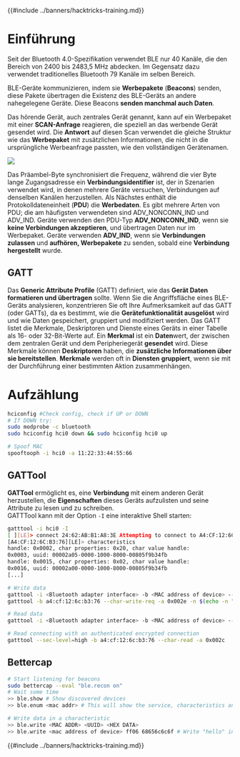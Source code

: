 {{#include ../banners/hacktricks-training.md}}

# Einführung

Seit der Bluetooth 4.0-Spezifikation verwendet BLE nur 40 Kanäle, die den Bereich von 2400 bis 2483,5 MHz abdecken. Im Gegensatz dazu verwendet traditionelles Bluetooth 79 Kanäle im selben Bereich.

BLE-Geräte kommunizieren, indem sie **Werbepakete** (**Beacons**) senden, diese Pakete übertragen die Existenz des BLE-Geräts an andere nahegelegene Geräte. Diese Beacons **senden manchmal auch Daten**.

Das hörende Gerät, auch zentrales Gerät genannt, kann auf ein Werbepaket mit einer **SCAN-Anfrage** reagieren, die speziell an das werbende Gerät gesendet wird. Die **Antwort** auf diesen Scan verwendet die gleiche Struktur wie das **Werbepaket** mit zusätzlichen Informationen, die nicht in die ursprüngliche Werbeanfrage passten, wie den vollständigen Gerätenamen.

![](<../images/image (201) (2) (1) (1).png>)

Das Präambel-Byte synchronisiert die Frequenz, während die vier Byte lange Zugangsadresse ein **Verbindungsidentifier** ist, der in Szenarien verwendet wird, in denen mehrere Geräte versuchen, Verbindungen auf denselben Kanälen herzustellen. Als Nächstes enthält die Protokolldateneinheit (**PDU**) die **Werbedaten**. Es gibt mehrere Arten von PDU; die am häufigsten verwendeten sind ADV_NONCONN_IND und ADV_IND. Geräte verwenden den PDU-Typ **ADV_NONCONN_IND**, wenn sie **keine Verbindungen akzeptieren**, und übertragen Daten nur im Werbepaket. Geräte verwenden **ADV_IND**, wenn sie **Verbindungen zulassen** und **aufhören, Werbepakete** zu senden, sobald eine **Verbindung** **hergestellt** wurde.

## GATT

Das **Generic Attribute Profile** (GATT) definiert, wie das **Gerät Daten formatieren und übertragen** sollte. Wenn Sie die Angriffsfläche eines BLE-Geräts analysieren, konzentrieren Sie oft Ihre Aufmerksamkeit auf das GATT (oder GATTs), da es bestimmt, wie die **Gerätefunktionalität ausgelöst** wird und wie Daten gespeichert, gruppiert und modifiziert werden. Das GATT listet die Merkmale, Deskriptoren und Dienste eines Geräts in einer Tabelle als 16- oder 32-Bit-Werte auf. Ein **Merkmal** ist ein **Daten**wert, der zwischen dem zentralen Gerät und dem Peripheriegerät **gesendet** wird. Diese Merkmale können **Deskriptoren** haben, die **zusätzliche Informationen über sie bereitstellen**. **Merkmale** werden oft in **Diensten** **gruppiert**, wenn sie mit der Durchführung einer bestimmten Aktion zusammenhängen.

# Aufzählung
```bash
hciconfig #Check config, check if UP or DOWN
# If DOWN try:
sudo modprobe -c bluetooth
sudo hciconfig hci0 down && sudo hciconfig hci0 up

# Spoof MAC
spooftooph -i hci0 -a 11:22:33:44:55:66
```
## GATTool

**GATTool** ermöglicht es, eine **Verbindung** mit einem anderen Gerät herzustellen, die **Eigenschaften** dieses Geräts aufzulisten und seine Attribute zu lesen und zu schreiben.\
GATTTool kann mit der Option `-I` eine interaktive Shell starten:
```bash
gatttool -i hci0 -I
[ ][LE]> connect 24:62:AB:B1:A8:3E Attempting to connect to A4:CF:12:6C:B3:76 Connection successful
[A4:CF:12:6C:B3:76][LE]> characteristics
handle: 0x0002, char properties: 0x20, char value handle:
0x0003, uuid: 00002a05-0000-1000-8000-00805f9b34fb
handle: 0x0015, char properties: 0x02, char value handle:
0x0016, uuid: 00002a00-0000-1000-8000-00805f9b34fb
[...]

# Write data
gatttool -i <Bluetooth adapter interface> -b <MAC address of device> --char-write-req <characteristic handle> -n <value>
gatttool -b a4:cf:12:6c:b3:76 --char-write-req -a 0x002e -n $(echo -n "04dc54d9053b4307680a"|xxd -ps)

# Read data
gatttool -i <Bluetooth adapter interface> -b <MAC address of device> --char-read -a 0x16

# Read connecting with an authenticated encrypted connection
gatttool --sec-level=high -b a4:cf:12:6c:b3:76 --char-read -a 0x002c
```
## Bettercap
```bash
# Start listening for beacons
sudo bettercap --eval "ble.recon on"
# Wait some time
>> ble.show # Show discovered devices
>> ble.enum <mac addr> # This will show the service, characteristics and properties supported

# Write data in a characteristic
>> ble.write <MAC ADDR> <UUID> <HEX DATA>
>> ble.write <mac address of device> ff06 68656c6c6f # Write "hello" in ff06
```
{{#include ../banners/hacktricks-training.md}}
